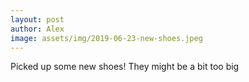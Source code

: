 ```yaml
---
layout: post
author: Alex
image: assets/img/2019-06-23-new-shoes.jpeg
---
```


Picked up some new shoes! They might be a bit too big
